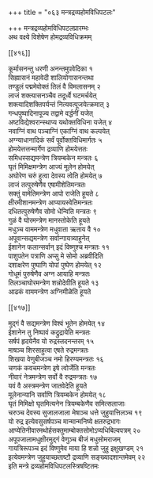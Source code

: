 +++
title = "०६३ मन्त्रद्रव्यहोमविधिपटलः"

+++
मन्त्रद्रव्यहोमविधिपटलप्रारम्भः  
अथ वक्ष्ये विशेषेण होमद्रव्यविधिक्रमम्  

[[४१६]]  

कूर्मासनन्तु धरणी अनन्तमुपवेदिका १  
सिह्मासनं महावेदी शालियोगासनन्तथा  
तण्डुलं पद्ममेवोक्तं तिलं वै विमलासनम् २  
लाजं शक्त्यासनञ्चैव तदूर्ध्वे घटमर्चयेत्  
शक्त्यादिशक्तिपर्यन्तं नित्यवत्पूजयेत्क्रमात् ३  
गन्धपुष्पादिनापूज्य तद्वामे वर्द्धनीं यजेत्  
अष्टविद्येश्वरान्स्थाप्य यथोक्तविधिना यजेत् ४  
नवाग्निं वाथ पञ्चाग्निं एकाग्निं वाथ कल्पयेत्  
अग्न्याधानादिकं सर्वं पूर्वोक्तविधिमार्गतः ५  
होमयेत्तत्तन्मार्गेण द्रव्याणि होमयेत्ततः  
समिधस्सद्यमन्त्रेण त्रियम्बकेन मन्त्रतः ६  
घृतं मिमिक्षमन्त्रेण आज्यं मूलेन होमयेत्  
अघोरेण चरुं हुत्वा देवस्य त्वेति होमयेत् ७  
लाजं तत्पुरुषेणैव एषामीशेतिमन्त्रतः  
सक्तुं वामेतिमन्त्रेण आपो राजेति हूयते ८  
क्षीरमीशानमन्त्रेण आप्यायस्वेतिमन्त्रतः  
दधितत्पुरुषेणैव सोमो धेन्विति मन्त्रतः ९  
गुळं वै घोरमन्त्रेण मानस्तोकेति हूयते  
मधुञ्च वाममन्त्रेण मधुवाता ऋताय वै १०  
अपूवान्सद्यमन्त्रेण सर्वान्गायत्र्याहुनेत्  
ईशानेन फलान्सर्वान् इदं विष्णुश्च मन्त्रतः ११  
पाशुपतेन पत्राणि अप्सु मे सोमो अब्रवीदिति  
दशाक्षरेण पुष्पाणि योपां पुष्पेण होमयेत् १२  
गोधूमं पुरुषेणैव अग्न आयाहि मन्त्रतः  
तिलञ्चाघोरमन्त्रेण शन्नोदेवीति हूयते १३  
आढकं वाममन्त्रेण अग्निमीळेति हूयते  

[[४१७]]  

मुद्गं वै सद्यमन्त्रेण विश्वं भूतेन होमयेत् १४  
ईशानेन तु निष्पावं कद्रुद्रायेति मन्त्रतः  
सर्षपं हृदयेनैव यो रुद्रस्तदनन्तरम् १५  
माषञ्च शिरसाहुत्वा एषते रुद्रमन्त्रतः  
शिखया वेणुबीजञ्च नमो हिरण्यमन्त्रतः १६  
चणकं कवचमन्त्रेण इषे त्वोर्जेति मन्त्रतः  
नीवारं नेत्रमन्त्रेण सर्वो वै रुद्रमन्त्रतः १७  
यवं वै अस्त्रमन्त्रेण जातवेदेति हूयते  
मूलेनान्यानि सर्वाणि त्रियम्बकेन होमयेत् १८  
घृतं मिमिक्षो घृतमित्यनेन त्रियम्बकेणैव समित्सलाजाः  
चरुञ्च देवस्य सुजालजाला मेषाञ्च धत्ते जुहुयात्तिलञ्च १९  
यो रुद्र इत्येवसुसर्षपञ्च मान्मान्मनिष्ये क्षतरुद्रभागः  
आप्येतिनीवारमथोर्हसक्तुमाम्बोक्तसोमोऽप्यधिबिल्वपत्रम् २०  
अपूपजालामधुक्षीरमुद्गं वेणुञ्च बीजं मधुसोमराजम्  
गायत्रिरूपञ्च इदं विष्णुमेव माया हि शन्नो जुहु इक्षुखण्डम् २१  
इत्येवमन्त्रेण जुहुयाच्छताष्टौ द्रव्याणि सङ्ख्यादशान्तमेवम् २२  
इति मन्त्रे द्रव्यहोमविधिपटलस्त्रिषष्टितमः  
